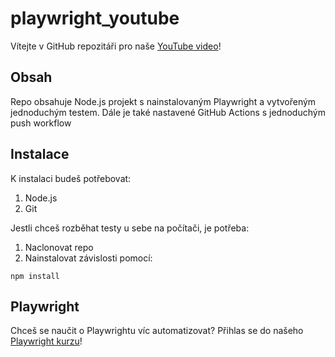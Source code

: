 # playwright_youtube
Vítejte v GitHub repozitáři pro naše [YouTube video](https://youtu.be/q3CyPSZ72ww)!

## Obsah
Repo obsahuje Node.js projekt s nainstalovaným Playwright a vytvořeným jednoduchým testem.
Dále je také nastavené GitHub Actions s jednoduchým push workflow

## Instalace
K instalaci budeš potřebovat:
1. Node.js
2. Git

Jestli chceš rozběhat testy u sebe na počítači, je potřeba:
1. Naclonovat repo
2. Nainstalovat závislosti pomocí:

```
npm install
```

## Playwright
Chceš se naučit o Playwrightu víc automatizovat? Přihlas se do našeho [Playwright kurzu](https://tredgate.cz/kurzy-predavani-znalosti-komunite/)!
